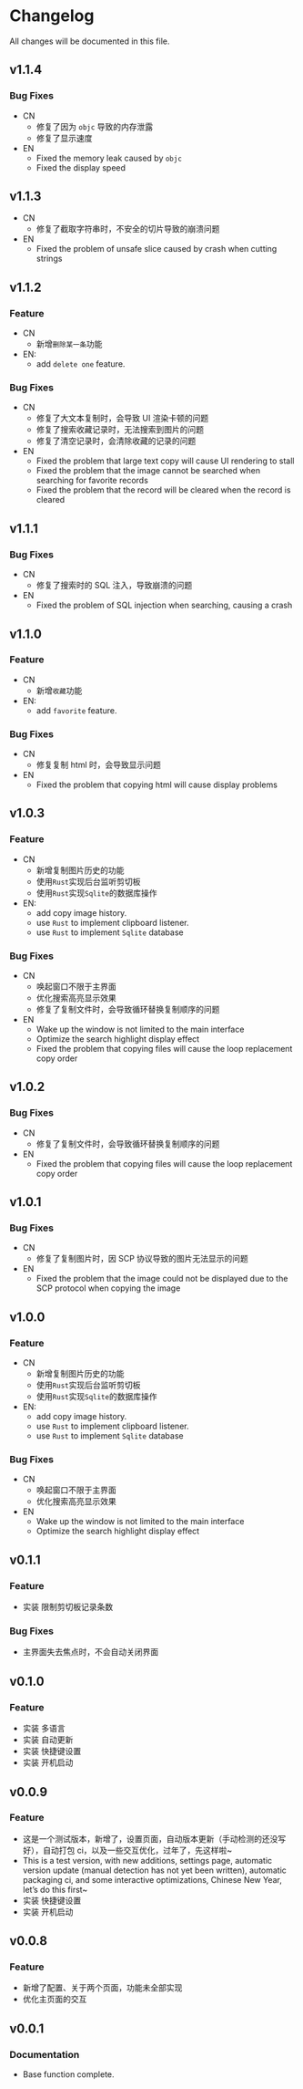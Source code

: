 # Changelog

All changes will be documented in this file.

## v1.1.4

### Bug Fixes

- CN
  - 修复了因为 `objc` 导致的内存泄露
  - 修复了显示速度
- EN
  - Fixed the memory leak caused by `objc`
  - Fixed the display speed

## v1.1.3

- CN
  - 修复了截取字符串时，不安全的切片导致的崩溃问题
- EN
  - Fixed the problem of unsafe slice caused by crash when cutting strings

## v1.1.2

### Feature

- CN
  - 新增`删除某一条`功能
- EN:
  - add `delete one` feature.

### Bug Fixes

- CN
  - 修复了大文本复制时，会导致 UI 渲染卡顿的问题
  - 修复了搜索收藏记录时，无法搜索到图片的问题
  - 修复了清空记录时，会清除收藏的记录的问题
- EN
  - Fixed the problem that large text copy will cause UI rendering to stall
  - Fixed the problem that the image cannot be searched when searching for favorite records
  - Fixed the problem that the record will be cleared when the record is cleared

## v1.1.1

### Bug Fixes

- CN
  - 修复了搜索时的 SQL 注入，导致崩溃的问题
- EN
  - Fixed the problem of SQL injection when searching, causing a crash

## v1.1.0

### Feature

- CN
  - 新增`收藏`功能
- EN:
  - add `favorite` feature.

### Bug Fixes

- CN
  - 修复复制 html 时，会导致显示问题
- EN
  - Fixed the problem that copying html will cause display problems

## v1.0.3

### Feature

- CN
  - 新增复制图片历史的功能
  - 使用`Rust`实现后台监听剪切板
  - 使用`Rust`实现`Sqlite`的数据库操作
- EN:
  - add copy image history.
  - use `Rust` to implement clipboard listener.
  - use `Rust` to implement `Sqlite` database

### Bug Fixes

- CN
  - 唤起窗口不限于主界面
  - 优化搜索高亮显示效果
  - 修复了复制文件时，会导致循环替换复制顺序的问题
- EN
  - Wake up the window is not limited to the main interface
  - Optimize the search highlight display effect
  - Fixed the problem that copying files will cause the loop replacement copy order

## v1.0.2

### Bug Fixes

- CN
  - 修复了复制文件时，会导致循环替换复制顺序的问题
- EN
  - Fixed the problem that copying files will cause the loop replacement copy order

## v1.0.1

### Bug Fixes

- CN
  - 修复了复制图片时，因 SCP 协议导致的图片无法显示的问题
- EN
  - Fixed the problem that the image could not be displayed due to the SCP protocol when copying the image

## v1.0.0

### Feature

- CN
  - 新增复制图片历史的功能
  - 使用`Rust`实现后台监听剪切板
  - 使用`Rust`实现`Sqlite`的数据库操作
- EN:
  - add copy image history.
  - use `Rust` to implement clipboard listener.
  - use `Rust` to implement `Sqlite` database

### Bug Fixes

- CN
  - 唤起窗口不限于主界面
  - 优化搜索高亮显示效果
- EN
  - Wake up the window is not limited to the main interface
  - Optimize the search highlight display effect

## v0.1.1

### Feature

- 实装 限制剪切板记录条数

### Bug Fixes

- 主界面失去焦点时，不会自动关闭界面

## v0.1.0

### Feature

- 实装 多语言
- 实装 自动更新
- 实装 快捷键设置
- 实装 开机启动

## v0.0.9

### Feature

- 这是一个测试版本，新增了，设置页面，自动版本更新（手动检测的还没写好），自动打包 ci，以及一些交互优化，过年了，先这样啦~
- This is a test version, with new additions, settings page, automatic version update (manual detection has not yet been written), automatic packaging ci, and some interactive optimizations, Chinese New Year, let’s do this first~
- 实装 快捷键设置
- 实装 开机启动

## v0.0.8

### Feature

- 新增了配置、关于两个页面，功能未全部实现
- 优化主页面的交互

## v0.0.1

### Documentation

- Base function complete.
